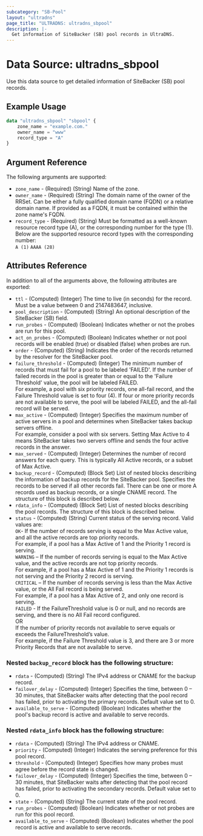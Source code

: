 ```yaml
---
subcategory: "SB-Pool"
layout: "ultradns"
page_title: "ULTRADNS: ultradns_sbpool"
description: |-
  Get information of SiteBacker (SB) pool records in UltraDNS.
---
```


# Data Source: ultradns_sbpool

Use this data source to get detailed information of SiteBacker (SB) pool records.

## Example Usage

```terraform
data "ultradns_sbpool" "sbpool" {
    zone_name = "example.com."
    owner_name = "www"
    record_type = "A"
}
```


## Argument Reference

The following arguments are supported:

* `zone_name` - (Required) (String) Name of the zone.
* `owner_name` - (Required) (String) The domain name of the owner of the RRSet. Can be either a fully qualified domain name (FQDN) or a relative domain name. If provided as a FQDN, it must be contained within the zone name's FQDN.
* `record_type` - (Required) (String) Must be formatted as a well-known resource record type (A), or the corresponding number for the type (1).<br/>
Below are the supported resource record types with the corresponding number:<br/>
`A (1)`
`AAAA (28)`


## Attributes Reference

In addition to all of the arguments above, the following attributes are exported:

* `ttl` - (Computed) (Integer) The time to live (in seconds) for the record. Must be a value between 0 and 2147483647, inclusive.
* `pool_description` - (Computed) (String) An optional description of the SiteBacker (SB) field.
* `run_probes` - (Computed) (Boolean) Indicates whether or not the probes are run for this pool.
* `act_on_probes` - (Computed) (Boolean) Indicates whether or not pool records will be enabled (true) or disabled (false) when probes are run.
* `order` - (Computed) (String) Indicates the order of the records returned by the resolver for the SiteBacker pool.
* `failure_threshold` - (Computed) (Integer) The minimum number of records that must fail for a pool to be labeled 'FAILED'. If the number of failed records in the pool is greater than or equal to the 'Failure Threshold' value, the pool will be labeled FAILED.<br/>
For example, a pool with six priority records, one all-fail record, and the Failure Threshold value is set to four (4). If four or more priority records are not available to serve, the pool will be labeled FAILED, and the all-fail record will be served.<br/>
* `max_active` - (Computed) (Integer) Specifies the maximum number of active servers in a pool and determines when SiteBacker takes backup servers offline.<br/>
For example, consider a pool with six servers. Setting Max Active to 4 means SiteBacker takes two servers offline and sends the four active records in the answer.
* `max_served` - (Computed) (Integer) Determines the number of record answers for each query. This is typically All Active records, or a subset of Max Active.
* `backup_record` - (Computed) (Block Set) List of nested blocks describing the information of backup records for the SiteBacker pool. Specifies the records to be served if all other records fail. There can be one or more A records used as backup records, or a single CNAME record. The structure of this block is described below.
* `rdata_info` - (Computed) (Block Set) List of nested blocks describing the pool records. The structure of this block is described below.
* `status` - (Computed) (String)  Current status of the serving record. Valid values are:</br>
`OK`- If the number of records serving is equal to the Max Active value, and all the active records are top priority records.</br>
For example, if a pool has a Max Active of 1 and the Priority 1 record is serving.</br>
`WARNING` – If the number of records serving is equal to the Max Active value, and the active records are not top priority records.</br>
For example, if a pool has a Max Active of 1 and the Priority 1 records is not serving and the Priority 2 record is serving.</br>
`CRITICAL` – If the number of records serving is less than the Max Active value, or the All Fail record is being served.</br>
For example, if a pool has a Max Active of 2, and only one record is serving.</br>
`FAILED` - If the FailureThreshold value is 0 or null, and no records are serving, and there is no All Fail record configured.</br>OR</br>If the number of priority records not available to serve equals or exceeds the FailureThreshold’s value.</br>
For example, if the Failure Threshold value is 3, and there are 3 or more Priority Records that are not available to serve.

### Nested `backup_record` block has the following structure:

* `rdata` - (Computed) (String) The IPv4 address or CNAME for the backup record.
* `failover_delay` - (Computed) (Integer) Specifies the time, between 0 – 30 minutes, that SiteBacker waits after detecting that the pool record has failed, prior to activating the primary records. Default value set to 0.
* `available_to_serve` - (Computed) (Boolean) Indicates whether the pool's backup record is active and available to serve records.

### Nested `rdata_info` block has the following structure:

* `rdata` - (Computed) (String) The IPv4 address or CNAME.
* `priority` - (Computed) (Integer) Indicates the serving preference for this pool record.
* `threshold` - (Computed) (Integer) Specifies how many probes must agree before the record state is changed.
* `failover_delay` - (Computed) (Integer) Specifies the time, between 0 – 30 minutes, that SiteBacker waits after detecting that the pool record has failed, prior to activating the secondary records. Default value set to 0.
* `state` - (Computed) (String) The current state of the pool record.
* `run_probes` - (Computed) (Boolean) Indicates whether or not probes are run for this pool record. 
* `available_to_serve` - (Computed) (Boolean) Indicates whether the pool record is active and available to serve records.